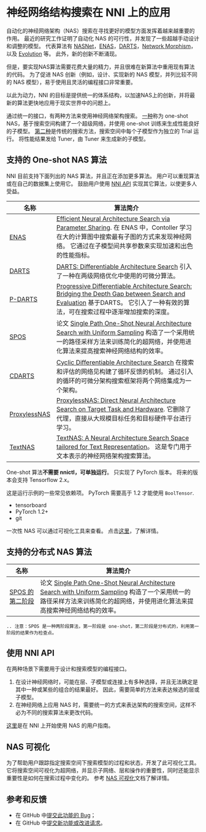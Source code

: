 # 神经网络结构搜索在 NNI 上的应用

自动化的神经网络架构（NAS）搜索在寻找更好的模型方面发挥着越来越重要的作用。 最近的研究工作证明了自动化 NAS 的可行性，并发现了一些超越手动设计和调整的模型。 代表算法有 [NASNet](https://arxiv.org/abs/1707.07012)，[ENAS](https://arxiv.org/abs/1802.03268)，[DARTS](https://arxiv.org/abs/1806.09055)，[Network Morphism](https://arxiv.org/abs/1806.10282)，以及 [Evolution](https://arxiv.org/abs/1703.01041) 等。 此外，新的创新不断涌现。

但是，要实现NAS算法需要花费大量的精力，并且很难在新算法中重用现有算法的代码。 为了促进 NAS 创新（例如，设计、实现新的 NAS 模型，并列比较不同的 NAS 模型），易于使用且灵活的编程接口非常重要。

以此为动力，NNI 的目标是提供统一的体系结构，以加速NAS上的创新，并将最新的算法更快地应用于现实世界中的问题上。

通过统一的接口，有两种方法来使用神经网络架构搜索。 [一种](#supported-one-shot-nas-algorithms)称为 one-shot NAS，基于搜索空间构建了一个超级网络，并使用 one-shot 训练来生成性能良好的子模型。 [第二种](#支持的分布式-nas-算法)是传统的搜索方法，搜索空间中每个子模型作为独立的 Trial 运行。 将性能结果发给 Tuner，由 Tuner 来生成新的子模型。

## 支持的 One-shot NAS 算法

NNI 目前支持下面列出的 NAS 算法，并且正在添加更多算法。 用户可以重现算法或在自己的数据集上使用它。 鼓励用户使用 [NNI API](#use-nni-api) 实现其它算法，以使更多人受益。

| 名称                              | 算法简介                                                                                                                                                                            |
| ------------------------------- | ------------------------------------------------------------------------------------------------------------------------------------------------------------------------------- |
| [ENAS](ENAS.md)                 | [Efficient Neural Architecture Search via Parameter Sharing](https://arxiv.org/abs/1802.03268). 在 ENAS 中，Contoller 学习在大的计算图中搜索最有子图的方式来发现神经网络。 它通过在子模型间共享参数来实现加速和出色的性能指标。        |
| [DARTS](DARTS.md)               | [DARTS: Differentiable Architecture Search](https://arxiv.org/abs/1806.09055) 引入了一种在两级网络优化中使用的可微分算法。                                                                            |
| [P-DARTS](PDARTS.md)            | [Progressive Differentiable Architecture Search: Bridging the Depth Gap between Search and Evaluation](https://arxiv.org/abs/1904.12760) 基于DARTS。 它引入了一种有效的算法，可在搜索过程中逐渐增加搜索的深度。 |
| [SPOS](SPOS.md)                 | 论文 [Single Path One-Shot Neural Architecture Search with Uniform Sampling](https://arxiv.org/abs/1904.00420) 构造了一个采用统一的路径采样方法来训练简化的超网络，并使用进化算法来提高搜索神经网络结构的效率。                   |
| [CDARTS](CDARTS.md)             | [Cyclic Differentiable Architecture Search](https://arxiv.org/abs/****) 在搜索和评估的网络见构建了循环反馈的机制。 通过引入的循环的可微分架构搜索框架将两个网络集成为一个架构。                                                    |
| [ProxylessNAS](Proxylessnas.md) | [ProxylessNAS: Direct Neural Architecture Search on Target Task and Hardware](https://arxiv.org/abs/1812.00332). 它删除了代理，直接从大规模目标任务和目标硬件平台进行学习。                                  |
| [TextNAS](TextNAS.md)           | [TextNAS: A Neural Architecture Search Space tailored for Text Representation](https://arxiv.org/pdf/1912.10729.pdf)。 这是专门用于文本表示的神经网络架构搜索算法。                                    |

One-shot 算法**不需要 nnictl，可单独运行**。 只实现了 PyTorch 版本。 将来的版本会支持 Tensorflow 2.x。

这是运行示例的一些常见依赖项。 PyTorch 需要高于 1.2 才能使用 `BoolTensor`.

* tensorboard
* PyTorch 1.2+
* git

一次性 NAS 可以通过可视化工具来查看。 点击[这里](./Visualization.md)，了解详情。

## 支持的分布式 NAS 算法

| 名称                    | 算法简介                                                                                                                                                          |
| --------------------- | ------------------------------------------------------------------------------------------------------------------------------------------------------------- |
| [SPOS 的第二阶段](SPOS.md) | 论文 [Single Path One-Shot Neural Architecture Search with Uniform Sampling](https://arxiv.org/abs/1904.00420) 构造了一个采用统一的路径采样方法来训练简化的超网络，并使用进化算法来提高搜索神经网络结构的效率。 |

```eval_rst 
.. 注意：SPOS 是一种两阶段算法，第一阶段是 one-shot，第二阶段是分布式的，利用第一阶段的结果作为检查点。   
```

## 使用 NNI API

在两种场景下需要用于设计和搜索模型的编程接口。

1. 在设计神经网络时，可能在层、子模型或连接上有多种选择，并且无法确定是其中一种或某些的组合的结果最好。 因此，需要简单的方法来表达候选的层或子模型。
2. 在神经网络上应用 NAS 时，需要统一的方式来表达架构的搜索空间，这样不必为不同的搜索算法来更改代码。

[这里](./NasGuide.md)是在 NNI 上开始使用 NAS 的用户指南。

## NAS 可视化

为了帮助用户跟踪指定搜索空间下搜索模型的过程和状态，开发了此可视化工具。 它将搜索空间可视化为超网络，并显示子网络、层和操作的重要性，同时还能显示重要性是如何在搜索过程中变化的。 参考 [NAS 可视化](./Visualization.md)文档了解详情。

## 参考和反馈

* 在 GitHub 中[提交此功能的 Bug](https://github.com/microsoft/nni/issues/new?template=bug-report.md)；
* 在 GitHub 中[提交新功能或改进请求](https://github.com/microsoft/nni/issues/new?template=enhancement.md)。
